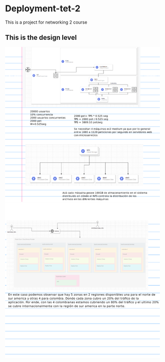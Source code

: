 # Deployment-tet-2
This is a project for networking 2 course 
## This is the design level
![](images/niveldiseno-1.png)
![](images/niveldiseno-2.png)
